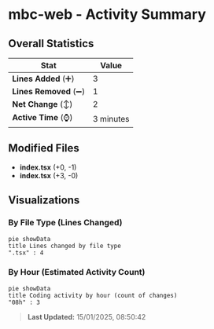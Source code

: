 # mbc-web - Activity Summary 

## Overall Statistics

| Stat                   | Value                                                             |
| ---------------------- | ----------------------------------------------------------------- |
| **Lines Added** (➕)   | 3                                          |
| **Lines Removed** (➖) | 1                                        |
| **Net Change** (↕)    | 2                |
| **Active Time** (⌚)   | 3 minutes |


## Modified Files
- **index.tsx** (+0, -1)
- **index.tsx** (+3, -0)

## Visualizations

### By File Type (Lines Changed)

```mermaid
pie showData
title Lines changed by file type
".tsx" : 4
```

### By Hour (Estimated Activity Count)

```mermaid
pie showData
title Coding activity by hour (count of changes)
"08h" : 3
```


> **Last Updated:** 15/01/2025, 08:50:42